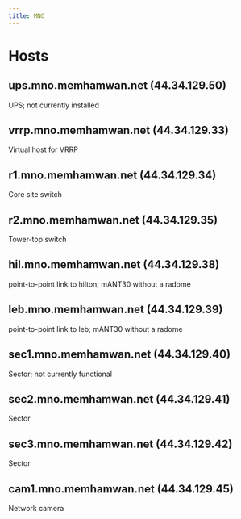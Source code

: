 ```yaml
---
title: MNO
---
```

# Hosts

## ups.mno.memhamwan.net (44.34.129.50)
UPS; not currently installed

## vrrp.mno.memhamwan.net (44.34.129.33)
Virtual host for VRRP

## r1.mno.memhamwan.net (44.34.129.34)
Core site switch

## r2.mno.memhamwan.net (44.34.129.35)
Tower-top switch

## hil.mno.memhamwan.net (44.34.129.38)
point-to-point link to hilton; mANT30 without a radome

## leb.mno.memhamwan.net (44.34.129.39)
point-to-point link to leb; mANT30 without a radome

## sec1.mno.memhamwan.net (44.34.129.40)
Sector; not currently functional

## sec2.mno.memhamwan.net (44.34.129.41)
Sector

## sec3.mno.memhamwan.net (44.34.129.42)
Sector

## cam1.mno.memhamwan.net (44.34.129.45)
Network camera